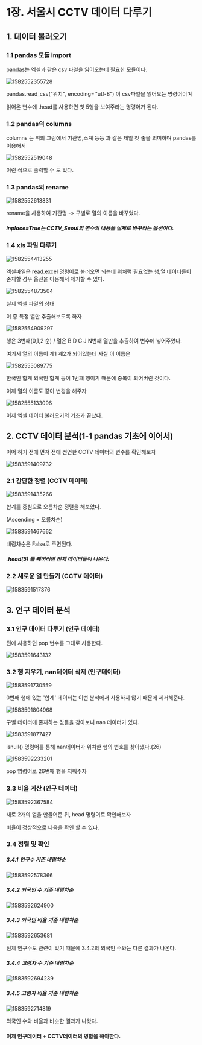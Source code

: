 # 1장. 서울시 CCTV 데이터 다루기



## 1. 데이터 불러오기

### 1.1 pandas 모듈 import

pandas는 엑셀과 같은 csv 파일을 읽어오는데 필요한 모듈이다.



![1582552355728](assets/1582552355728.png)



pandas.read_csv("위치", encoding=''utf-8") 이 csv파일을 읽어오는 명령어이며

읽어온 변수에 .head를 사용하면 첫 5행을 보여주라는 명령어가 된다.



### 1.2 pandas의 columns



columns 는 위의 그림에서 기관명,소계 등등 과 같은 제일 첫 줄을 의미하며 pandas를 이용해서 

![1582552519048](assets/1582552519048.png)

이런 식으로 출력할 수 도 있다.



### 1.3 pandas의 rename

![1582552613831](assets/1582552613831.png)

rename을 사용하여 기관명 -> 구별로 열의 이름을 바꾸었다.



##### inplace=True는 CCTV_Seoul의 변수의 내용을 실제로 바꾸라는 옵션이다.



### 1.4 xls 파일 다루기

![1582554413255](assets/1582554413255.png)



엑셀파일은 read.excel 명령어로 불러오면 되는데 위처럼 필요없는 행,열 데이터들이 존재할 경우 옵션을 이용해서 제거할 수 있다.





![1582554873504](assets/1582554873504.png)

실제 엑셀 파일의 상태



이 중 특정 열만 추출해보도록 하자





![1582554909297](assets/1582554909297.png)



행은 3번째(0,1,2 순) / 열은 B D G J N번째 열만을 추출하여 변수에 넣어주었다.



여기서 열의 이름이 계1 계2가 되어있는데 사실 이 이름은

![1582555089775](assets/1582555089775.png)

한국인 합계 외국인 합계 등이 1번째 행이기 때문에 중복이 되어버린 것이다.



이제 열의 이름도 같이 변경을 해주자



![1582555133096](assets/1582555133096.png)



이제 엑셀 데이터 불러오기의 기초가 끝났다.



## 2. CCTV 데이터 분석(1-1 pandas 기초에 이어서)



이어 하기 전에 먼저 전에 선언한 CCTV 데이터의 변수를 확인해보자



![1583591409732](assets/1583591409732.png)





### 2.1 간단한 정렬 (CCTV 데이터)

![1583591435266](assets/1583591435266.png)

합계를 중심으로 오름차순 정렬을 해보았다. 

(Ascending = 오름차순)



![1583591467662](assets/1583591467662.png)





내림차순은 False로 주면된다.



##### .head(5) 를 빼버리면 전체 데이터들이 나온다.





### 2.2 새로운 열 만들기 (CCTV 데이터)

![1583591517376](assets/1583591517376.png)





## 3. 인구 데이터 분석



### 3.1 인구 데이터 다루기 (인구 데이터)

전에 사용하던 pop 변수를 그대로 사용한다.

![1583591643132](assets/1583591643132.png)





### 3.2 행 지우기, nan데이터 삭제 (인구데이터)

![1583591730559](assets/1583591730559.png)





0번째 행에 있는 '합계' 데이터는 이번 분석에서 사용하지 않기 때문에 제거해준다.



![1583591804968](assets/1583591804968.png)



구별 데이터에 존재하는 값들을 찾아보니 nan 데이터가 있다. 



![1583591877427](assets/1583591877427.png)



isnull() 명령어를 통해 nan데이터가 위치한 행의 번호를 찾아냈다.(26)



![1583592233201](assets/1583592233201.png)



pop 명령어로 26번째 행을 지워주자



### 3.3 비율 계산 (인구 데이터)



![1583592367584](assets/1583592367584.png)



새로 2개의 열을 만들어준 뒤, head 명령어로 확인해보자



비율이 정상적으로 나옴을 확인 할 수 있다.



### 3.4 정렬 및 확인



##### 3.4.1 인구수 기준 내림차순

![1583592578366](assets/1583592578366.png)



##### 3.4.2 외국인 수 기준 내림차순

![1583592624900](assets/1583592624900.png)





##### 3.4.3 외국인 비율 기준 내림차순

![1583592653681](assets/1583592653681.png)

전체 인구수도 관련이 있기 때문에 3.4.2의 외국인 수와는 다른 결과가 나온다.





##### 3.4.4 고령자 수 기준 내림차순

![1583592694239](assets/1583592694239.png)



##### 3.4.5 고령자 비율 기준 내림차순

![1583592714819](assets/1583592714819.png)

외국인 수와 비율과 비슷한 결과가 나왔다.



#### 이제 인구데이터 + CCTV데이터의 병합을 해야한다.



